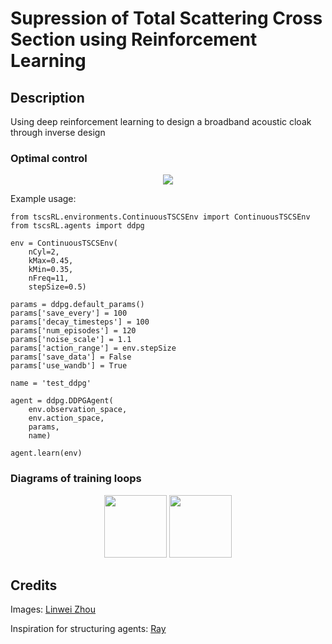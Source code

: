 # Supression of Total Scattering Cross Section using Reinforcement Learning

## Description

<p>Using deep reinforcement learning to design a broadband acoustic cloak through inverse design</p>

<h3>Optimal control</h3>
<p align="center">
	<img src="https://github.com/gladisor/TSCSProject/blob/tristan/images/ddpg4cyl0.45-0.35-8000decay.gif">
</p>

<p>Example usage:</p>

```
from tscsRL.environments.ContinuousTSCSEnv import ContinuousTSCSEnv
from tscsRL.agents import ddpg

env = ContinuousTSCSEnv(
	nCyl=2,
	kMax=0.45,
	kMin=0.35,
	nFreq=11,
	stepSize=0.5)

params = ddpg.default_params()
params['save_every'] = 100
params['decay_timesteps'] = 100
params['num_episodes'] = 120
params['noise_scale'] = 1.1
params['action_range'] = env.stepSize
params['save_data'] = False
params['use_wandb'] = True

name = 'test_ddpg'

agent = ddpg.DDPGAgent(
	env.observation_space, 
	env.action_space, 
	params, 
	name)

agent.learn(env)	
```

<h3>Diagrams of training loops</h3>
<p align="center">
	<img src="https://github.com/gladisor/TSCSProject/blob/tristan/images/DDPG.png" width="100">
	<img src="https://github.com/gladisor/TSCSProject/blob/tristan/images/DDQN.png" width="100">
</p>

<!-- <h3>DDQN diagram</h3>
<p align="center">
	
</p> -->

## Credits
Images:
[Linwei Zhou](https://github.com/DiuLaMaX)

Inspiration for structuring agents:
[Ray](https://github.com/ray-project/ray)
